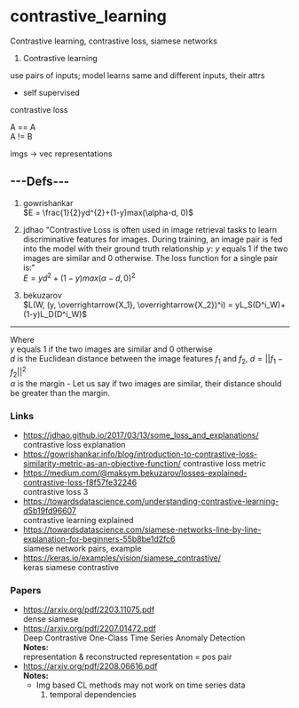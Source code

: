 # contrastive_learning
Contrastive learning, contrastive loss, siamese networks

1. Contrastive learning

use pairs of inputs; model learns same and different inputs, their attrs
* self supervised

contrastive loss

A == A  
A != B 

imgs -> vec representations

## ---Defs---
1. gowrishankar  
$E = \frac{1}{2}yd^{2}+(1-y)max(\alpha-d, 0)$

2. jdhao
"Contrastive Loss is often used in image retrieval tasks to learn discriminative features for images. During training, an image pair is fed into the model with their ground truth relationship $y$: $y$ equals 1 if the two images are similar and 0 otherwise. The loss function for a single pair is:"  
$E = yd^{2}+(1-y)max(\alpha-d, 0)^{2}$

3. bekuzarov  
$L(W, (y, \overrightarrow{X_1}, \overrightarrow{X_2})^i) = yL_S(D^i_W)+(1-y)L_D(D^i_W)$

---
Where  
$y$ equals 1 if the two images are similar and 0 otherwise  
$d$ is the Euclidean distance between the image features $f_1$ and $f_2$, $d = ||f_1 - f_2||^{2}$  
$\alpha$ is the margin - Let us say if two images are similar, their distance should be greater than the margin. 


### Links
* https://jdhao.github.io/2017/03/13/some_loss_and_explanations/
contrastive loss explanation
* https://gowrishankar.info/blog/introduction-to-contrastive-loss-similarity-metric-as-an-objective-function/
contrastive loss metric
* https://medium.com/@maksym.bekuzarov/losses-explained-contrastive-loss-f8f57fe32246  
contrastive loss 3
* https://towardsdatascience.com/understanding-contrastive-learning-d5b19fd96607  
contrastive learning explained
* https://towardsdatascience.com/siamese-networks-line-by-line-explanation-for-beginners-55b8be1d2fc6  
siamese network pairs, example
* https://keras.io/examples/vision/siamese_contrastive/  
keras siamese contrastive 

### Papers
* https://arxiv.org/pdf/2203.11075.pdf  
dense siamese
* https://arxiv.org/pdf/2207.01472.pdf  
Deep Contrastive One-Class Time Series Anomaly Detection  
**Notes:**   
representation & reconstructed representation = pos pair
* https://arxiv.org/pdf/2208.06616.pdf  
**Notes:**  
  - Img based CL methods may not work on time series data
    1. temporal dependencies
